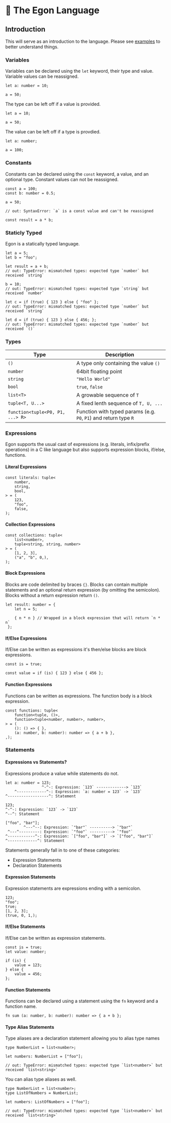 # 👻 The Egon Language

## Introduction

This will serve as an introduction to the language. Please see [examples](./egonlang-core/res/examples) to better understand things.

### Variables

Variables can be declared using the `let` keyword, their type and value. Variable values can be reassigned.

```
let a: number = 10;

a = 50;
```

The type can be left off if a value is provided.

```
let a = 10;

a = 50;
```

The value can be left off if a type is provdied.

```
let a: number;

a = 100;
```

### Constants

Constants can be declared using the `const` keyword, a value, and an optional type. Constant values can not be reassigned.

```
const a = 100;
const b: number = 0.5;

a = 50;

// out: SyntaxError: `a` is a const value and can't be reassigned

const result = a * b;
```

### Staticly Typed

Egon is a statically typed language.

```
let a = 5;
let b = "foo";

let result = a + b;
// out: TypeError: mismatched types: expected type `number` but received `string`

b = 10;
// out: TypeError: mismatched types: expected type `string` but received `number`

let c = if (true) { 123 } else { "foo" };
// out: TypeError: mismatched types: expected type `number` but received `string`

let d = if (true) { 123 } else { 456; };
// out: TypeError: mismatched types: expected type `number` but received `()`
```

### Types

| Type                             | Description                                                      |
| -------------------------------- | ---------------------------------------------------------------- |
| `()`                             | A type only containing the value `()`                            |
| `number`                         | 64bit floating point                                             |
| `string`                         | `"Hello World"`                                                  |
| `bool`                           | `true`, `false`                                                  |
| `list<T>`                        | A growable sequence of `T`                                       |
| `tuple<T, U...>`                 | A fixed lenth sequence of `T, U, ...`                            |
| `function<tuple<P0, P1, ...> R>` | Function with typed params (e.g. `P0`, `P1`) and return type `R` |


### Expressions

Egon supports the usual cast of expressions (e.g. literals, infix/prefix operations) in a C like language but also supports expression blocks, if/else, functions.

#### Literal Expressions

```
const literals: tuple<
    number,
    string,
    bool,
> = (
    123,
    "foo",
    false,
);
```

#### Collection Expressions

```
const collections: tuple<
    list<number>,
    tuple<string, string, number>
> = (
    [1, 2, 3],
    ("a", "b", 0,),
);
```

#### Block Expressions

Blocks are code delimited by braces `{}`. Blocks can contain multiple statements and an optional return expression (by omitting the semicolon). Blocks without a return expression return `()`.

```
let result: number = { 
    let n = 5;

    { n * n } // Wrapped in a block expression that will return `n * n`
 };
```

#### If/Else Expressions

If/Else can be written as expressions it's then/else blocks are block expressions.

```
const is = true;

const value = if (is) { 123 } else { 456 };
```

#### Function Expressions

Functions can be written as expressions. The function body is a block expression.

```
const functions: tuple<
    function<tuple, ()>,
    function<tuple<number, number>, number>,
> = (
    (): () => { },
    (a: number, b: number): number => { a + b },
,);
```

### Statements

#### Expressions vs Statements?

Expressions produce a value while statements do not.

```
let a: number = 123;
                ^-^-: Expression: `123` -------------> `123`
    ^-------------^-: Expression: `a: number = 123` -> `123`
^------------------^: Statement

123;
^-^-: Expression: `123` -> `123`
^--^: Statement

["foo", "bar"];
        ^---^--: Expression: `"bar"` ----------> `"bar"`
 ^---^---------: Expression: `"foo"` ----------> `"foo"`
^------------^-: Expression: `["foo", "bar"]` -> `["foo", "bar"]`
^-------------^: Statement
```

Statements generally fall in to one of these categories:

- Expression Statements
- Declaration Statements

#### Expression Statements

Expression statements are expressions ending with a semicolon.

```
123;
"foo";
true;
[1, 2, 3];
(true, 0, 1,);
```

#### If/Else Statements

If/Else can be written as expression statements.

```
const is = true;
let value: number;

if (is) {
    value = 123;
} else {
    value = 456;
};
```

#### Function Statements

Functions can be declared using a statement using the `fn` keyword and a function name.

```
fn sum (a: number, b: number): number => { a + b };
```

#### Type Alias Statements

Type aliases are a declaration statement allowing you to alias type names

```
type NumberList = list<number>;

let numbers: NumberList = ["foo"];

// out: TypeError: mismatched types: expected type `list<number>` but received `list<string>`
```

You can alias type aliases as well.

```
type NumberList = list<number>;
type ListOfNumbers = NumberList;

let numbers: ListOfNumbers = ["foo"];

// out: TypeError: mismatched types: expected type `list<number>` but received `list<string>`
```